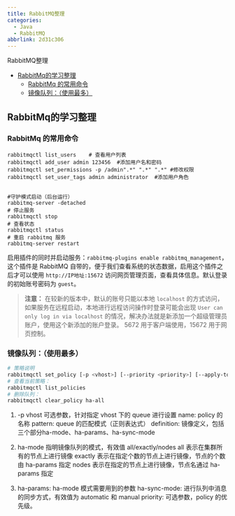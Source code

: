 ```yaml
---
title: RabbitMQ整理
categories:
  - Java
  - RabbitMQ
abbrlink: 2d31c306
---
```


RabbitMQ整理

<!-- more -->

<!-- @import "[TOC]" {cmd="toc" depthFrom=1 depthTo=4 orderedList=false}-->

<!-- code_chunk_output -->

- [RabbitMq的学习整理](#rabbitmq的学习整理)
  - [RabbitMq 的常用命令](#rabbitmq-的常用命令)
  - [镜像队列：（使用最多）](#镜像队列使用最多)

<!-- /code_chunk_output -->

## RabbitMq的学习整理

### RabbitMq 的常用命令

```bash{.line-numbers}
rabbitmqctl list_users    # 查看用户列表
rabbitmqctl add_user admin 123456  #添加用户名和密码
rabbitmqctl set_permissions -p /admin".*" ".*" ".*" #修改权限
rabbitmqctl set_user_tags admin administrator  #添加用户角色


#守护模式启动（后台运行）
rabbitmq-server -detached
# 停止服务
rabbitmqctl stop
# 查看状态
rabbitmqctl status 
# 重启 rabbitmq 服务
rabbitmq-server restart
```

启用插件的同时并启动服务：`rabbitmq-plugins enable rabbitmq_management`，这个插件是 RabbitMQ 自带的，便于我们查看系统的状态数据，启用这个插件之后才可以使用 `http://IP地址:15672` 访问网页管理页面，查看具体信息。默认登录的初始账号密码为 `guest`。

> **注意：** 在较新的版本中，默认的账号只能以本地 `localhost` 的方式访问，如果服务在远程启动，本地进行远程访问操作时登录可能会出现 `User can only log in via localhost` 的情况，解决办法就是新添加一个超级管理员账户，使用这个新添加的账户登录。
> 5672 用于客户端使用，15672 用于网页控制。

### 镜像队列：（使用最多）

```bash
# 策略说明
rabbitmqctl set_policy [-p <vhost>] [--priority <priority>] [--apply-to <apply-to>] <name> <pattern> <definition>
# 查看当前策略：
rabbitmqctl list_policies
# 删除队列：
rabbitmqctl clear_policy ha-all
```

1. -p vhost 可选参数，针对指定 vhost 下的 queue 进行设置
    name: policy 的名称
    pattern: queue 的匹配模式（正则表达式）
    definition: 镜像定义，包括三个部分ha-mode、ha-params、ha-sync-mode
2. ha-mode 指明镜像队列的模式，有效值 all/exactly/nodes
all 表示在集群所有的节点上进行镜像
exactly 表示在指定个数的节点上进行镜像，节点的个数由 ha-params 指定
nodes 表示在指定的节点上进行镜像，节点名通过 ha-params 指定

3. ha-params: ha-mode 模式需要用到的参数
ha-sync-mode: 进行队列中消息的同步方式，有效值为 automatic 和 manual
priority: 可选参数，policy 的优先级。
